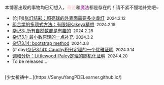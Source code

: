 <style>
.bjimg{
  position: fixed;
  top: 0;
  left: 0;
  width:100%;
height:100%;
min-width: 1000px;
z-index:-10;
zoom: 1;
  background-image: url();
  background-repeat: no-repeat;
  background-size: contain;
  background-position: center 0;
  opacity: 0.2;
  }
</style>
<head>    
<script src="https://cdn.mathjax.org/mathjax/latest/MathJax.js?config=TeX-AMS-MML_HTMLorMML" type="text/javascript"></script>
<script type="text/x-mathjax-config">
MathJax.Hub.Config({
        tex2jax: {
        skipTags: ['script', 'noscript', 'style', 'textarea', 'pre'],
        inlineMath: [['$','$']]
        }
});
</script>
</head>
<div class="bjimg"></div>

本博客出现的事物均已幻想入，<font color="Pink">奇迹</font>和<font color="Purple">魔法</font>都是存在的！请不紧不慢地补完吧~

- (创刊)<a href="https://senyuyangpdelearner.github.io/article1/" target="_blank">张灯结彩：照亮球的外表面需要多少盏灯</a>&ensp;<font size="2">2024.2.12</font> <br/>
- <a href="https://senyuyangpdelearner.github.io/article2/" target="_blank">组合学的多项式方法：有限域Kakeya猜想</a>&ensp;<font size="2">2024.2.19</font> <br/>
- <a href="https://senyuyangpdelearner.github.io/rambling3/" target="_blank">杂记3: 所有自然数都是有趣的</a>&ensp;<font size="2">2024.2.28</font> <br/>
- <a href="https://senyuyangpdelearner.github.io/rambling3.1/" target="_blank">杂记3.1: 最小数原理的一点补充</a>&ensp;<font size="2">2024.3.2</font> <br/>
- <a href="https://senyuyangpdelearner.github.io/rambling3.14/" target="_blank">杂记3.14: bootstrap method</a>&ensp;<font size="2">2024.3.8</font> <br/>
- ($\pi$ day)<a href="https://senyuyangpdelearner.github.io/rambling3.141/" target="_blank">杂记3.141: Cauchy积分定理的一个优雅证明</a>&ensp;<font size="2">2024.3.14</font> <br/>
- <a href="https://senyuyangpdelearner.github.io/article3/" target="_blank">调和分析：Littlewood-Paley定理的随机化证明</a>&ensp;<font size="2">2024.4.20</font> <br/>
- To be released...

<br/>
[少女祈祷中...](https://SenyuYangPDELearner.github.io/)
